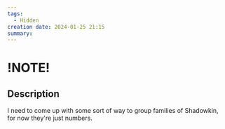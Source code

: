 ```yaml
---
tags:
  - Hidden
creation date: 2024-01-25 21:15
summary:
---
```

# !NOTE!

## Description

I need to come up with some sort of way to group families of Shadowkin, for now they're just numbers.

